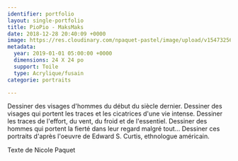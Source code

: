 ```yaml
---
identifier: portfolio
layout: single-portfolio
title: PioPio - MaksMaks
date: 2018-12-28 20:40:09 +0000
image: https://res.cloudinary.com/npaquet-pastel/image/upload/v1547325623/49188442_2234710780131490_8660247123645693952_n.jpg
metadata:
  year: 2019-01-01 05:00:00 +0000
  dimensions: 24 X 24 po
  support: Toile
  type: Acrylique/fusain
categorie: portraits

---
```

Dessiner des visages d'hommes du début du siècle dernier. Dessiner des visages qui portent les traces et les cicatrices d'une vie intense. Dessiner les traces de l'effort, du vent, du froid et de l'essentiel. Dessiner des hommes qui portent la fierté dans leur regard malgré tout... Dessiner ces portraits d'après l'oeuvre de Edward S. Curtis, ethnologue américain. 

Texte de Nicole Paquet